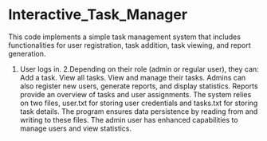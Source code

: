 # Interactive_Task_Manager

This code implements a simple task management system that includes functionalities for user registration, task addition, task viewing, and report generation.

1. User logs in.
2.Depending on their role (admin or regular user), they can:
Add a task.
View all tasks.
View and manage their tasks.
Admins can also register new users, generate reports, and display statistics.
Reports provide an overview of tasks and user assignments.
The system relies on two files, user.txt for storing user credentials and tasks.txt for storing task details. The program ensures data persistence by reading from and writing to these files. The admin user has enhanced capabilities to manage users and view statistics.
